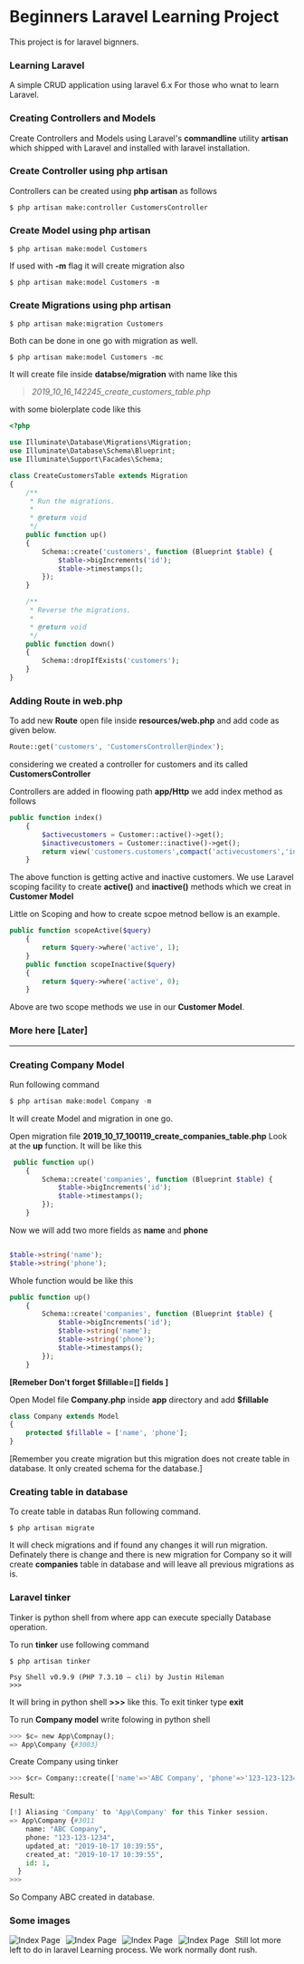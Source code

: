 # Beginners Laravel Learning Project 
This project is for laravel bignners.
### Learning Laravel
A simple CRUD application using laravel 6.x For those who wnat to learn Laravel.

### Creating Controllers and Models 

Create Controllers and Models using Laravel's **commandline** utility **artisan** which shipped with Laravel and installed with laravel installation.


### Create Controller using php artisan
 Controllers can be created using **php artisan** as follows
 ```shell
 $ php artisan make:controller CustomersController
 ```
### Create Model using php artisan
 ```shell
 $ php artisan make:model Customers
 ```
 If used with **-m** flag it will create migration also
 ```shell
 $ php artisan make:model Customers -m
 ```
### Create Migrations using php artisan
 ```shell
 $ php artisan make:migration Customers
 ```

 Both can be done in one go with migration as well.
 ```shell
 $ php artisan make:model Customers -mc
 ```

 It will create file inside **databse/migration** with name like this 
 > *2019_10_16_142245_create_customers_table.php*

with some biolerplate code like this
```php
<?php

use Illuminate\Database\Migrations\Migration;
use Illuminate\Database\Schema\Blueprint;
use Illuminate\Support\Facades\Schema;

class CreateCustomersTable extends Migration
{
    /**
     * Run the migrations.
     *
     * @return void
     */
    public function up()
    {
        Schema::create('customers', function (Blueprint $table) {
            $table->bigIncrements('id');
            $table->timestamps();
        });
    }

    /**
     * Reverse the migrations.
     *
     * @return void
     */
    public function down()
    {
        Schema::dropIfExists('customers');
    }
}

```


 ### Adding Route in web.php

 To add new **Route**  open file inside **resources/web.php** and add code as given below.
 ```php
 Route::get('customers', 'CustomersController@index');
 ```
 considering we created a controller for customers and its called **CustomersController**
 
 
Controllers are added in floowing path **app/Http**
we add index method as follows
```php
public function index()
    {
        $activecustomers = Customer::active()->get();
        $inactivecustomers = Customer::inactive()->get();
        return view('customers.customers',compact('activecustomers','inactivecustomers'));
    }
```
The above function is getting active and inactive customers.
We use Laravel scoping facility to create **active()** and **inactive()** methods which we creat in **Customer Model**

Little on Scoping and how to create scpoe metnod bellow is an example.
```php
public function scopeActive($query)
    {
        return $query->where('active', 1);
    }
    public function scopeInactive($query)
    {
        return $query->where('active', 0);
    }
```
Above are two scope methods we use in our **Customer Model**.

### More here [Later]

----

### Creating Company Model
Run following command 
```php 
$ php artisan make:model Company -m
```
It will create Model and migration in one go.

Open migration file **2019_10_17_100119_create_companies_table.php**
Look at the **up** function. It will be like this 
```php
 public function up()
    {
        Schema::create('companies', function (Blueprint $table) {
            $table->bigIncrements('id');
            $table->timestamps();
        });
    }
```
Now we will add two more fields as **name** and **phone**
```php

$table->string('name');
$table->string('phone');
```
Whole function would be like this
```php
public function up()
    {
        Schema::create('companies', function (Blueprint $table) {
            $table->bigIncrements('id');
			$table->string('name');
			$table->string('phone');
            $table->timestamps();
        });
    }
```

**[Remeber Don't forget $fillable=[] fields ]**

Open Model file **Company.php** inside **app** directory
and add **$fillable**
```php
class Company extends Model
{
    protected $fillable = ['name', 'phone'];
}
```

[Remember you create migration but this migration does not create table in database. It only created schema for the database.]

### Creating table in database
To create table in databas Run following command.
```shell
$ php artisan migrate
```
It will check migrations and if found any changes it will run migration.
Definately there is change and there is new migration for Company so it will create **companies** table in database and will leave all previous migrations as is.

### Laravel tinker

Tinker is python shell from where app can execute specially Database operation.

To run **tinker** use following command
```shell
$ php artisan tinker

Psy Shell v0.9.9 (PHP 7.3.10 — cli) by Justin Hileman
>>>
```

It will bring in python shell **>>>** like this. To exit tinker type **exit**

 To run **Company model** write folowing in python shell
 ```python
 >>> $c= new App\Compnay();
 => App\Company {#3003}
 ```
 Create Company using tinker
 ```python
 >>> $cr= Company::create(['name'=>'ABC Company', 'phone'=>'123-123-1234'])
 ```
 Result:
 ```python 
 [!] Aliasing 'Company' to 'App\Company' for this Tinker session.
=> App\Company {#3011
     name: "ABC Company",
     phone: "123-123-1234",
     updated_at: "2019-10-17 10:39:55",
     created_at: "2019-10-17 10:39:55",
     id: 1,
   }
>>> 
 ```
So Company ABC created in database.


### Some images


<img src="public/images/index.png"
     alt="Index Page"
     style="float: left; margin-right: 10px;" />
<img src="public/images/create.png"
     alt="Index Page"
     style="float: left; margin-right: 10px;" />
<img src="public/images/edit.png"
     alt="Index Page"
     style="float: left; margin-right: 10px;" />
<img src="public/images/show.png"
     alt="Index Page"
     style="float: left; margin-right: 10px;" />


Still lot more left to do in laravel Learning process.
We work normally dont rush.
